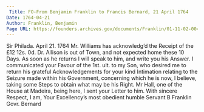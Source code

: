 ```yaml
---
 Title: FO-From Benjamin Franklin to Francis Bernard, 21 April 1764
Date: 1764-04-21
Author: Franklin, Benjamin
Page URL: https://founders.archives.gov/documents/Franklin/01-11-02-0041
---
```


Sir
Philada. April 21. 1764
Mr. Williams has acknowledg’d the Receipt of the £12 12s. 0d.
Dr. Allison is out of Town, and not expected home these 10 Days. As soon as he returns I will speak to him, and write you his Answer.
I communicated your Favour of the 1st. ult. to my Son, who desired me to return his grateful Acknowledgements for your kind Intimation relating to the Seizure made within his Government, concerning which he is now, I believe, taking some Steps to obtain what may be his Right.
Mr Hall, one of the House at Madeira, being here, I sent your Letter to him. With sincere Respect, I am, Your Excellency’s most obedient humble Servant
B Franklin
Govr. Bernard

